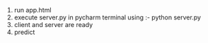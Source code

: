 1. run app.html 
2. execute server.py in pycharm terminal using :- python server.py
3. client and server are ready
4. predict
